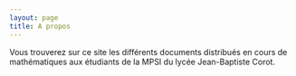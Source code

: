 ```yaml
---
layout: page
title: A propos
---
```


Vous trouverez sur ce site les différents documents distribués en cours de mathématiques aux étudiants de la MPSI du lycée Jean-Baptiste Corot.
